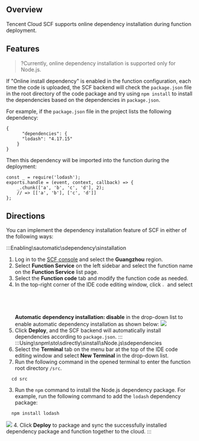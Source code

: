## Overview

Tencent Cloud SCF supports online dependency installation during function deployment.

## Features

>?Currently, online dependency installation is supported only for Node.js.

If "Online install dependency" is enabled in the function configuration, each time the code is uploaded, the SCF backend will check the `package.json` file in the root directory of the code package and try using `npm install` to install the dependencies based on the dependencies in `package.json`.

For example, if the `package.json` file in the project lists the following dependency:

```
{
      "dependencies": {
      "lodash": "4.17.15"
    }
}
```



Then this dependency will be imported into the function during the deployment:

```
const _ = require('lodash');
exports.handle = (event, context, callback) => {
    _.chunk(['a', 'b', 'c', 'd'], 2);
    // => [['a', 'b'], ['c', 'd']]
};
```

## Directions

You can implement the dependency installation feature of SCF in either of the following ways:

<dx-tabs>
:::Enabling\sautomatic\sdependency\sinstallation

1. Log in to the [SCF console](https://console.cloud.tencent.com/scf/index) and select the **Guangzhou** region.
2. Select **Function Service** on the left sidebar and select the function name on the **Function Service** list page.
3. Select the **Function code** tab and modify the function code as needed.
4. In the top-right corner of the IDE code editing window, click **<img src="https://main.qcloudimg.com/raw/2b9a01a346ba19c9050c6c160ec54f48.jpg" width="2%"></img>** and select **Automatic dependency installation: disable** in the drop-down list to enable automatic dependency installation as shown below:
![](https://main.qcloudimg.com/raw/a6e558badfef96cbbcc85bbe31a11b16.png)
5. Click **Deploy**, and the SCF backend will automatically install dependencies according to `package.json`.
:::
:::Using\snpm\sto\sdirectly\sinstall\sNode.js\sdependencies
1. Select the **Terminal** tab on the menu bar at the top of the IDE code editing window and select **New Terminal** in the drop-down list.
2. Run the following command in the opened terminal to enter the function root directory `/src`.
``` plaintext
  cd src
```
3. Run the `npm` command to install the Node.js dependency package. For example, run the following command to add the `lodash` dependency package:
``` plaintext
  npm install lodash
```
![](https://main.qcloudimg.com/raw/530d6878c6d9711045a4cac6c9000071.png)
4. Click **Deploy** to package and sync the successfully installed dependency package and function together to the cloud.
:::
</dx-tabs>
